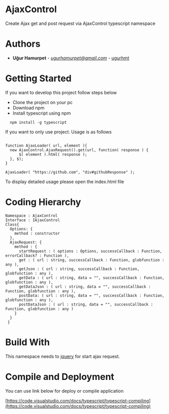# AjaxControl

Create Ajax get and post request via AjaxControl typescript namespace

# Authors

* **Uğur Hamurpet** - *ugurhamurpet@gmail.com* - [ugurhmt](https://github.com/PurpleBooth)

# Getting Started

If you want to develop this project follow steps below

* Clone the project on your pc
* Download npm
* Install typescript using npm

```
  npm install -g typescript
```

If you want to only use project. Usage is as follows

```

function AjaxLoader( url, element ){
  new AjaxControl.AjaxRequest().get(url, function( response ) {
      $( element ).html( response );
  }, $);
}

AjaxLoader( "https://github.com", "div#githubResponse" );

```

To display detailed usage please open the index.html file

# Coding Hierarchy
  
  ``` 
  Namespace : AjaxControl
  Interface : IAjaxControl
  Class{
    Options: {
      method : constructor
    },
    AjaxRequest: {
      method : {
        startRequest : ( options : Options, successCallback : Function, errorCallback? : Function ),
        get : ( url : string, successCallback : Function, globfunction : any ),
        getJson : ( url : string, successCallback : Function, globfunction : any ),
        getData : ( url : string, data = "", successCallback : Function, globfunction : any ),
        getDataJson : ( url : string, data = "", successCallback : Function, globfunction : any ),
        postData: ( url : string, data = "", successCallback : Function, globfunction : any ),
        postDataJson : ( url : string, data = "", successCallback : Function, globfunction : any )
      }
    }
   }
  ```

# Build With
  
This namespace needs to [jquery](https://jquery.com/download/) for start ajax request.

# Compile and Deployment

You can use link below for deploy or compile application

[https://code.visualstudio.com/docs/typescript/typescript-compiling](https://code.visualstudio.com/docs/typescript/typescript-compiling)
